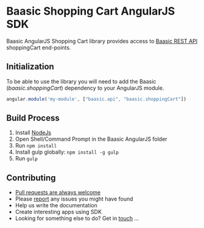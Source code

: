 # Baasic Shopping Cart AngularJS SDK

Baasic AngularJS Shopping Cart library provides access to [Baasic REST API](http://dev.baasic.com/api/reference/home) shoppingCart end-points.

## Initialization

To be able to use the library you will need to add the Baasic (_baasic.shoppingCart_) dependency to your AngularJS module.

```javascript
angular.module('my-module', ["baasic.api", "baasic.shoppingCart"])
```

## Build Process

1. Install [NodeJs](http://nodejs.org/download/)
2. Open Shell/Command Prompt in the Baasic AngularJS folder
3. Run `npm install`
4. Install gulp globally: `npm install -g gulp`
5. Run `gulp`

## Contributing

* [Pull requests are always welcome](../../../baasic-sdk-angularjs/pulls)
* Please [report](../../../baasic-sdk-angularjs/issues) any issues you might have found
* Help us write the documentation
* Create interesting apps using SDK
* Looking for something else to do? Get in <u>touch</u> ...
